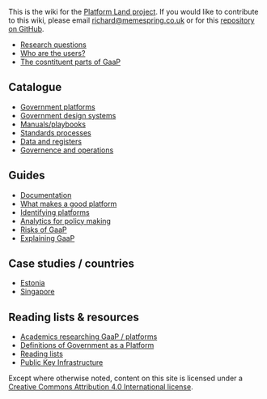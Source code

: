 <!-- TITLE: Welcome to the Platform Land Wiki -->

This is the wiki for the [Platform Land project](https://www.platformland.org). If you would like to contribute to this wiki, please email [richard@memespring.co.uk](mailto:richard@memespring.co.uk) or for this [repository on GitHub](https://github.com/memespring/wiki-platformland-content).

* [Research questions](research-questions)
* [Who are the users?](users)
* [The cosntituent parts of GaaP](components)

## Catalogue
* [Government platforms](government-platforms)
* [Government design systems](government-design-systems)
* [Manuals/playbooks](government-manuals-and-playbooks)
* [Standards processes](standards)
* [Data and registers](registers)
* [Governence and operations](governence)

## Guides
* [Documentation](documentation)
* [What makes a good platform](good-platforms)
* [Identifying platforms](identifying-platforms)
* [Analytics for policy making](analytics-policy)
* [Risks of GaaP](risks)
* [Explaining GaaP](explaining)

## Case studies / countries
* [Estonia](estonia)
* [Singapore](singapore)

## Reading lists & resources
* [Academics researching GaaP / platforms](researchers)
* [Definitions of Government as a Platform](definitions-gaap)
* [Reading lists](reading-lists)
* [Public Key Infrastructure](pki)

Except where otherwise noted, content on this site is licensed under a [Creative Commons Attribution 4.0 International license](https://creativecommons.org/licenses/by-nc/4.0/).
